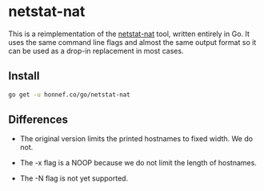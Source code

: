# netstat-nat

This is a reimplementation of the
[netstat-nat](http://tweegy.nl/projects/netstat-nat/) tool, written
entirely in Go. It uses the same command line flags and almost the
same output format so it can be used as a drop-in replacement in most
cases.

## Install

```sh
go get -u honnef.co/go/netstat-nat
```

## Differences

- The original version limits the printed hostnames to fixed width. We
  do not.

- The -x flag is a NOOP because we do not limit the length of
  hostnames.

- The -N flag is not yet supported.
